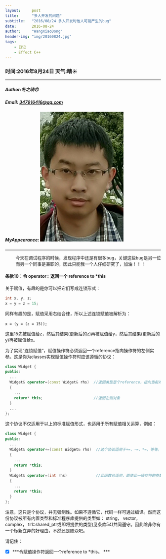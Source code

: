 ```yaml
---
layout:     post
title:      "多人开发的问题"
subtitle:   "2016/08/24 多人开发时他人可能产生的bug"
date:       2016-08-24
author:     "WangXiaoDong"
header-img: "img/20160824.jpg"
tags:
    - 日记
    - Effect C++
---
```


### 时间:2016年8月24日 天气:晴:sunny:
-----
#####   Author:冬之晓:angry:
#####   Email: 347916416@qq.com
#####   MyAppearance: ![MyAppearance](https://github.com/Dongzhixiao/PictureCache/raw/master/MyPicture.JPG "我的头像")
----------

<pre>
    今天在调试程序的时候，发现程序中还是有很多bug，关键这些bug是另一位同事产生的，所以我非常无奈，但是就我一个人做这一块。
	而另一个同事是兼职的，因此只能我一个人仔细研究了，加油！！！
</pre>

#### 条款10：令 operator= 返回一个 reference to *this

关于赋值，有趣的是你可以把它们写成连锁形式：

```C++
int x, y, z;
x = y = z = 15;   
```
 
同样有趣的是，赋值采用右结合律，所以上述连锁赋值被解析为：

`x = (y = (z = 15));`

这里15先被赋值给z，然后其结果(更新后的z)再被赋值给y，然后其结果(更新后的y)再被赋值给x。

为了实现“连锁赋值”，赋值操作符必须返回一个reference指向操作符的左侧实参。这是你为classes实现赋值操作符时应该遵循的协议：
     
```C++
class Widget {
public:
  ...
  Widget& operator=(const Widget& rhs)  //返回类型是个reference，指向当前对象。
  {
    ...
    return* this;                       //返回左侧对象
  }
  ...
};
```

这个协议不仅适用于以上的标准赋值形式，也适用于所有赋值相关运算，例如：

```C++
class Widget {
public:
  ...
  Widget& operator+=(const Widget& rhs)  //这个协议适用于+=，-=，*=，等等。
  {
    ...
    return *this;
  }
  Widget& operator=(int rhs)             //此函数也适用，即使此一操作符的参数类型不符协议。
  {
    ...
    return *this;
  }
};
```

注意，这只是个协议，并无强制性。如果不遵循它，代码一样可通过编译。然而这份协议被所有内置类型和标准程序库提供的类型如： string， vector， complex， tr1::shared_ptr或即将提供的类型(见条款54)共同遵守。因此除非你有一个标新立异的好理由，不然还是随众吧。

请记住：

- [x] ***令赋值操作符返回一个reference to *this。 ***